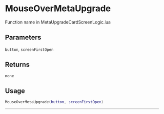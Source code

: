 # MouseOverMetaUpgrade
Function name in MetaUpgradeCardScreenLogic.lua
## Parameters
`button`, `screenFirstOpen`
## Returns
`none`
## Usage
```lua
MouseOverMetaUpgrade(button, screenFirstOpen)
```
---
